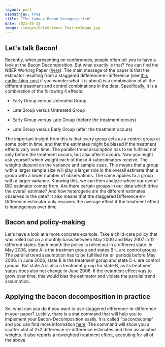 ```yaml
---
layout: post
usemathjax: true 
title: "The famous Bacon Decomposition"
date: 2021-05-25
image: /images/DataScience_FeatureImage.jpg
---
```


## Let's talk Bacon!  

Recently, when presenting on conferences, people often tell you to have a look at the Bacon Decomposition. But what exactly is that? You can find the NBER Working Paper ([here](https://www.nber.org/papers/w25018)). The main message of the paper is that the estimator resulting from a staggered difference-in-difference (see [this earlier blog-post](https://brittarude.github.io/blog/2020/07/21/britta-rude-staggered-difference-in-difference-as-the-next-level) if you wonder what it is about) is a combination of all the different treatment and control combinations in the data. Specifically, it is a combination of the following 4 effects: 

- Early Group versus Untreated Group 

- Late Group versus Untreated Group

- Early Group versus Late Group (before the treatment occurs) 

- Late Group versus Early Group (after the treatment occurs)

The important insight from this is that every group acts as a control group at some point in time, and that the estimates might be biased if the treatment effects vary over time. The parallel trend assumption has to be fulfilled not only before the treatment occurs, but also after it occurs. Now you might ask yourself which weight each of these 4 subestimators receive. The weights depend on the variance and sample sizes. This means that a group with a larger sample size will play a larger role in the overall estimate than a group with a lower number of observations. The same applies to a group with a larger variance. Knowing this, we can then analyze where our overall DiD estimator comes from. Are there certain groups in our data which drive the overall estimate? And how heterogene are the different estimates observed in the data? It also means that the staggered Difference-in-Difference estimator only recovers the average effect if the treatment effect is homogenous over time.

## Bacon and policy-making  

Let's have a look at a more concrete example. Take a child-care policy that was rolled out on a monthly basis between May 2006 and May 2007 in 12 different states. Each month the policy is rolled out in a different state. In May 2006, state A is the treatmen group and states B-L are control groups. The parallel trend assumption has to be fulfilled for all periods before May 2006. In June 2006, state B is the treatment gorup and state C-L are control groups. But state A is also a treatment group for state B, as its treatment status does also not change in June 2006. If the treatment effect was to grow over time, this would bias the estimator and violate the parallel trend assumption. 

## Applying the bacon decomposition in practice

So, what can you do if you want to use staggered difference-in-difference in your paper? Luckily, there is a stat command that will help you to implement your Bacon-Decomposition easily. It is called "bacondecomp" and you can find more information [here](https://ideas.repec.org/c/boc/bocode/s458676.html). The command will show you a scatter plot of 2x2 difference-in-difference estimates and their associated weights. It also reports a reweighted treatment effect, accouting for all of the above. 






